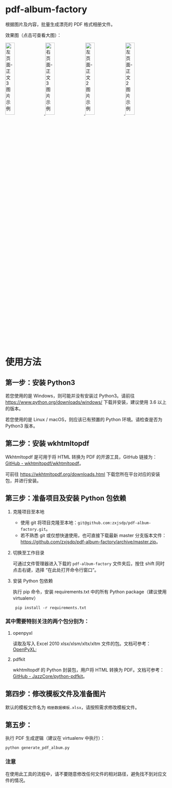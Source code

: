 # pdf-album-factory

根据图片及内容，批量生成漂亮的 PDF 格式相册文件。

效果图（点击可查看大图）：

<p float="left">
  <a href="http://zxjsdp1.qiniudn.com/pdf-album-factory-001.png" title="左页面-正文 3 图片示例">
    <img src="http://zxjsdp1.qiniudn.com/pdf-album-factory-001.png"
         alt="左页面-正文 3 图片示例"
         width="24%" />
  </a>
  <a href="http://zxjsdp1.qiniudn.com/pdf-album-factory-002.png" title="右页面-正文 3 图片示例">
    <img src="http://zxjsdp1.qiniudn.com/pdf-album-factory-002.png"
         alt="右页面-正文 3 图片示例"
         width="24%" />
  </a>
  <a href="http://zxjsdp1.qiniudn.com/pdf-album-factory-003.png" title="左页面-正文 2 图片示例">
    <img src="http://zxjsdp1.qiniudn.com/pdf-album-factory-003.png"
         alt="左页面-正文 2 图片示例"
         width="24%" />
  </a>
  <a href="http://zxjsdp1.qiniudn.com/pdf-album-factory-004.png" title="左页面-正文 2 图片示例">
    <img src="http://zxjsdp1.qiniudn.com/pdf-album-factory-004.png"
         alt="左页面-正文 2 图片示例"
         width="24%" />
  </a>
</p>

# 使用方法

## 第一步：安装 Python3

若您使用的是 Windows，则可能并没有安装过 Python3。请前往 <https://www.python.org/downloads/windows/> 下载并安装，建议使用 3.6 以上的版本。

若您使用的是 Linux / macOS，则应该已有预置的 Python 环境。请检查是否为 Python3 版本。

## 第二步：安装 wkhtmltopdf

Wkhtmltopdf 是可用于将 HTML 转换为 PDF 的开源工具，GitHub 链接为：[GitHub - wkhtmltopdf/wkhtmltopdf](https://github.com/wkhtmltopdf/wkhtmltopdf/)。

可前往 <https://wkhtmltopdf.org/downloads.html> 下载您所在平台对应的安装包，并进行安装。

## 第三步：准备项目及安装 Python 包依赖

1. 克隆项目至本地

    - 使用 git 将项目克隆至本地：`git@github.com:zxjsdp/pdf-album-factory.git`。
    - 若不熟悉 git 或仅想快速使用，也可直接下载最新 master 分支版本文件：<https://github.com/zxjsdp/pdf-album-factory/archive/master.zip>。
    
2. 切换至工作目录

    可通过文件管理器进入下载的 `pdf-album-factory` 文件夹后，按住 shift 同时点击右键，选择 “在此处打开命令行窗口”。
    
3. 安装 Python 包依赖

    执行 pip 命令，安装 requirements.txt 中的所有 Python package（建议使用 virtualenv）

        pip install -r requirements.txt

### 其中需要特别关注的两个包分别为：

1. openpyxl

    读取及写入 Excel 2010 xlsx/xlsm/xltx/xltm 文件的包。文档可参考：[OpenPyXL](https://openpyxl.readthedocs.io/en/stable/);

2. pdfkit

    wkhtmltopdf 的 Python 封装包，用户将 HTML 转换为 PDF。文档可参考：[GitHub - JazzCore/python-pdfkit](https://github.com/JazzCore/python-pdfkit)。
    
## 第四步：修改模板文件及准备图片

默认的模板文件名为 `相册数据模板.xlsx`，请按照需求修改模板文件。

## 第五步：

执行 PDF 生成逻辑（建议在 virtualenv 中执行）：

    python generate_pdf_album.py

### 注意

在使用此工具的流程中，请不要随意修改任何文件的相对路径，避免找不到对应文件的情况。
